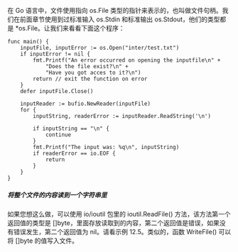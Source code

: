 在 Go 语言中，文件使用指向 os.File 类型的指针来表示的，也叫做文件句柄。我们在前面章节使用到过标准输入 os.Stdin 和标准输出 os.Stdout，他们的类型都是 \*os.File。让我们来看看下面这个程序：

```
func main() {
    inputFile, inputError := os.Open("inter/test.txt")
    if inputError != nil {
        fmt.Printf("An error occurred on opening the inputfile\n" +
            "Does the file exist?\n" +
            "Have you got acces to it?\n")
        return // exit the function on error
    }
    defer inputFile.Close()

    inputReader := bufio.NewReader(inputFile)
    for {
        inputString, readerError := inputReader.ReadString('\n')

        if inputString == "\n" {
            continue
        }
        fmt.Printf("The input was: %q\n", inputString)
        if readerError == io.EOF {
            return
        }
    }
}
```

##### 将整个文件的内容读到一个字符串里

如果您想这么做，可以使用 io/ioutil 包里的 ioutil.ReadFile\(\) 方法，该方法第一个返回值的类型是 \[\]byte，里面存放读取到的内容，第二个返回值是错误，如果没有错误发生，第二个返回值为 nil。请看示例 12.5。类似的，函数 WriteFile\(\) 可以将 \[\]byte 的值写入文件。

